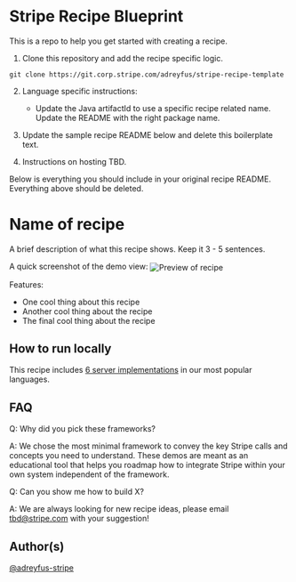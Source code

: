 # Stripe Recipe Blueprint
This is a repo to help you get started with creating a recipe. 

1. Clone this repository and add the recipe specific logic. 
```
git clone https://git.corp.stripe.com/adreyfus/stripe-recipe-template
```

2. Language specific instructions: 
    - Update the Java artifactId to use a specific recipe related name. Update the README with the right package name.

3. Update the sample recipe README below and delete this boilerplate text.

4. Instructions on hosting TBD.

Below is everything you should include in your original recipe README. Everything above should be deleted.

# Name of recipe
A brief description of what this recipe shows. Keep it 3 - 5 sentences.

A quick screenshot of the demo view:
<img src="https://cf.ltkcdn.net/dogs/images/std/236742-699x450-cutest-puppy-videos.jpg" alt="Preview of recipe" align="center">

Features:
* One cool thing about this recipe
* Another cool thing about the recipe
* The final cool thing about the recipe

## How to run locally
This recipe includes [6 server implementations](server/README.md) in our most popular languages. 

## FAQ
Q: Why did you pick these frameworks?

A: We chose the most minimal framework to convey the key Stripe calls and concepts you need to understand. These demos are meant as an educational tool that helps you roadmap how to integrate Stripe within your own system independent of the framework.

Q: Can you show me how to build X?

A: We are always looking for new recipe ideas, please email tbd@stripe.com with your suggestion!

## Author(s)
[@adreyfus-stripe](https://twitter.com/adrind)
